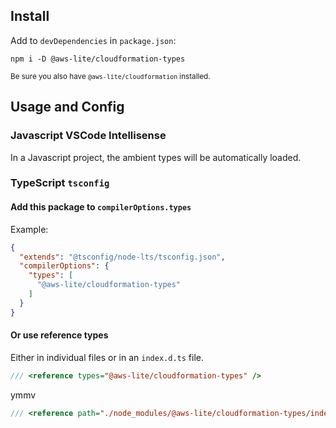 ## Install

Add to `devDependencies` in `package.json`:

```
npm i -D @aws-lite/cloudformation-types
```

<small>Be sure you also have `@aws-lite/cloudformation` installed.</small>

## Usage and Config

### Javascript VSCode Intellisense

In a Javascript project, the ambient types will be automatically loaded.

### TypeScript `tsconfig`

#### Add this package to `compilerOptions.types`

Example:

```json
{
  "extends": "@tsconfig/node-lts/tsconfig.json",
  "compilerOptions": {
    "types": [
      "@aws-lite/cloudformation-types"
    ]
  }
}
```

#### Or use reference types

Either in individual files or in an `index.d.ts` file.

```ts
/// <reference types="@aws-lite/cloudformation-types" />
```

ymmv

```ts
/// <reference path="./node_modules/@aws-lite/cloudformation-types/index.d.ts" />
```
